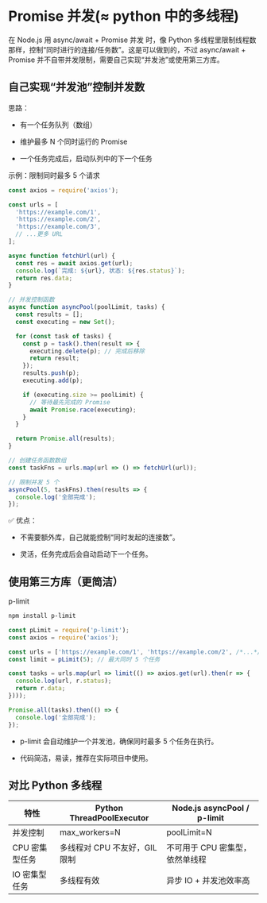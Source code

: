 # Promise 并发(≈ python 中的多线程)  

在 Node.js 用 async/await + Promise 并发 时，像 Python 多线程里限制线程数那样，控制“同时进行的连接/任务数”。这是可以做到的，不过 async/await + Promise 并不自带并发限制，需要自己实现“并发池”或使用第三方库。  

## 自己实现“并发池”控制并发数

思路：

- 有一个任务队列（数组）

- 维护最多 N 个同时运行的 Promise

- 一个任务完成后，启动队列中的下一个任务

示例：限制同时最多 5 个请求  

```js
const axios = require('axios');

const urls = [
  'https://example.com/1',
  'https://example.com/2',
  'https://example.com/3',
  // ...更多 URL
];

async function fetchUrl(url) {
  const res = await axios.get(url);
  console.log(`完成: ${url}, 状态: ${res.status}`);
  return res.data;
}

// 并发控制函数
async function asyncPool(poolLimit, tasks) {
  const results = [];
  const executing = new Set();

  for (const task of tasks) {
    const p = task().then(result => {
      executing.delete(p); // 完成后移除
      return result;
    });
    results.push(p);
    executing.add(p);

    if (executing.size >= poolLimit) {
      // 等待最先完成的 Promise
      await Promise.race(executing);
    }
  }

  return Promise.all(results);
}

// 创建任务函数数组
const taskFns = urls.map(url => () => fetchUrl(url));

// 限制并发 5 个
asyncPool(5, taskFns).then(results => {
  console.log('全部完成');
});

```

✅ 优点：  

- 不需要额外库，自己就能控制“同时发起的连接数”。

- 灵活，任务完成后会自动启动下一个任务。  


## 使用第三方库（更简洁）  

p-limit  

```bash
npm install p-limit
```

```js
const pLimit = require('p-limit');
const axios = require('axios');

const urls = ['https://example.com/1', 'https://example.com/2', /*...*/];
const limit = pLimit(5); // 最大同时 5 个任务

const tasks = urls.map(url => limit(() => axios.get(url).then(r => {
  console.log(url, r.status);
  return r.data;
})));

Promise.all(tasks).then(() => {
  console.log('全部完成');
});
```  

- p-limit 会自动维护一个并发池，确保同时最多 5 个任务在执行。

- 代码简洁，易读，推荐在实际项目中使用。


## 对比 Python 多线程  

| 特性        | Python ThreadPoolExecutor | Node.js asyncPool / p-limit |
| --------- | ------------------------- | --------------------------- |
| 并发控制      | max\_workers=N            | poolLimit=N                 |
| CPU 密集型任务 | 多线程对 CPU 不友好，GIL 限制       | 不可用于 CPU 密集型，依然单线程          |
| IO 密集型任务  | 多线程有效                     | 异步 IO + 并发池效率高              |
